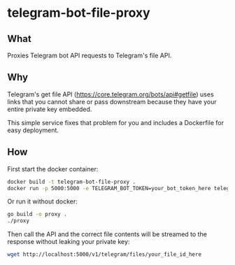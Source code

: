 # telegram-bot-file-proxy

## What
Proxies Telegram bot API requests to Telegram's file API.

## Why
Telegram's get file API (https://core.telegram.org/bots/api#getfile) uses links that you cannot share or pass downstream because they have your entire private key embedded.

This simple service fixes that problem for you and includes a Dockerfile for easy deployment.

## How
First start the docker container:
```bash
docker build -t telegram-bot-file-proxy .
docker run -p 5000:5000 -e TELEGRAM_BOT_TOKEN=your_bot_token_here telegram-bot-file-proxy
```

Or run it without docker:
```bash
go build -o proxy .
./proxy
```

Then call the API and the correct file contents will be streamed to the response without leaking your private key:
```bash
wget http://localhost:5000/v1/telegram/files/your_file_id_here
```
